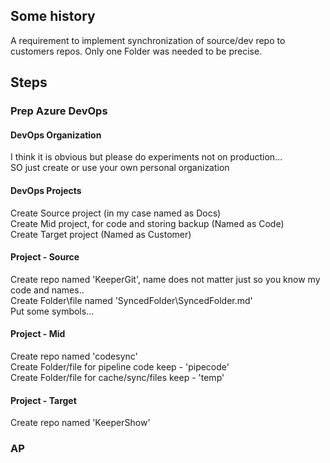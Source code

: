## Some history
A requirement to implement synchronization of source/dev repo to customers repos. Only one Folder was needed to be precise.

## Steps 

### Prep Azure DevOps

#### DevOps Organization
I think it is obvious but please do experiments not on production...<br>
SO just create or use your own personal organization

#### DevOps Projects
Create Source project (in my case named as Docs)<br>
Create Mid project, for code and storing backup (Named as Code)<br>
Create Target project (Named as Customer)<br>

#### Project - Source
Create repo named 'KeeperGit', name does not matter just so you know my code and names..<br>
Create Folder\file named 'SyncedFolder\SyncedFolder.md'<br>
Put some symbols...

#### Project - Mid
Create repo named 'codesync'<br>
Create Folder/file for pipeline code keep - 'pipecode'<br>
Create Folder/file for cache/sync/files keep - 'temp'<br>

#### Project - Target
Create repo named 'KeeperShow'


### AP
